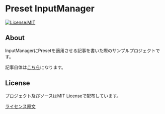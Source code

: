 # Preset InputManager

[![License:MIT](https://img.shields.io/badge/License-MIT-819FF7.svg)](https://choosealicense.com/licenses/gpl-3.0/)

## About
InputManagerにPresetを適用させる記事を書いた際のサンプルプロジェクトです。


記事自体は[こちら](https://hatuxes.hatenablog.jp/entry/2020/03/27/224919)になります。

## License
プロジェクト及びソースはMIT Licenseで配布しています。

[ライセンス原文](https://github.com/mtytheone/Preset-InputManager/blob/master/README.md)